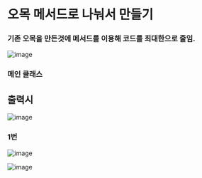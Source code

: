 # 오목 메서드로 나눠서 만들기

### 기존 오목을 만든것에 메서드를 이용해 코드를 최대한으로 줄임.


![image](https://user-images.githubusercontent.com/102014376/180699339-7ac07fd4-636f-4325-8929-522f260d20cd.png)
### 메인 클래스

## 출력시
![image](https://user-images.githubusercontent.com/102014376/180940523-3363a3f9-c4a8-4e6b-be28-5290e6991b40.png)

### 1번
![image](https://user-images.githubusercontent.com/102014376/180940654-ba6a54db-e3b4-4c84-875d-808f88b706bf.png)

![image](https://user-images.githubusercontent.com/102014376/180940753-6609af38-4794-41c9-9269-85b0b0190c75.png)
